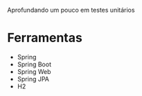 Aprofundando um pouco em testes unitários

# Ferramentas
+ Spring
+ Spring Boot
+ Spring Web
+ Spring JPA
+ H2
